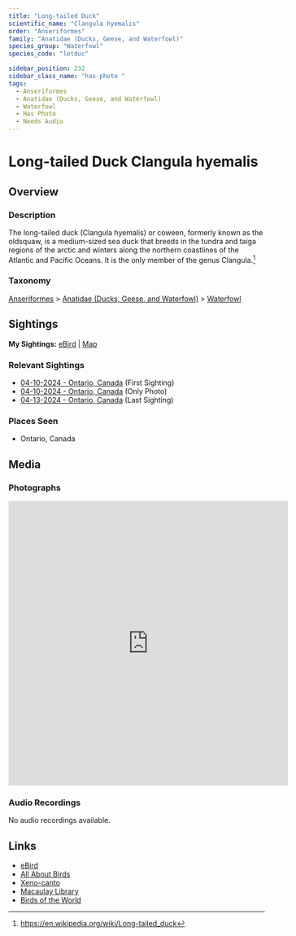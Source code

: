```yaml
---
title: "Long-tailed Duck"
scientific_name: "Clangula hyemalis"
order: "Anseriformes"
family: "Anatidae (Ducks, Geese, and Waterfowl)"
species_group: "Waterfowl"
species_code: "lotduc"

sidebar_position: 232
sidebar_class_name: "has-photo "
tags: 
  - Anseriformes
  - Anatidae (Ducks, Geese, and Waterfowl)
  - Waterfowl
  - Has Photo
  - Needs Audio
---
```


# Long-tailed Duck <span className='sci_name'>Clangula hyemalis</span>

## Overview

### Description
The long-tailed duck (Clangula hyemalis) or coween, formerly known as the oldsquaw, is a medium-sized sea duck that breeds in the tundra and taiga regions of the arctic and winters along the northern coastlines of the Atlantic and Pacific Oceans. It is the only member of the genus Clangula.[^1]

[^1]: https://en.wikipedia.org/wiki/Long-tailed_duck

### Taxonomy
[Anseriformes](/tags/anseriformes) > [Anatidae (Ducks, Geese, and Waterfowl)](/tags/anatidae-ducks-geese-and-waterfowl) > [Waterfowl](/tags/waterfowl)


## Sightings

**My Sightings:** [eBird](https://ebird.org/lifelist?r=world&time=life&spp=lotduc) | [Map](/map?species_code=lotduc)

### Relevant Sightings

* [04-10-2024 - Ontario, Canada](https://ebird.org/checklist/S167992532) (First Sighting)
* [04-10-2024 - Ontario, Canada](https://ebird.org/checklist/S168071122) (Only Photo)
* [04-13-2024 - Ontario, Canada](https://ebird.org/checklist/S168448531) (Last Sighting)

### Places Seen

* Ontario, Canada



## Media
### Photographs
<iframe src="https://macaulaylibrary.org/asset/627869111/embed" width="550" height="560" frameborder="0" allowfullscreen></iframe>

### Audio Recordings
No audio recordings available.

## Links
* [eBird](https://ebird.org/species/lotduc) 
* [All About Birds](https://www.allaboutbirds.org/guide/lotduc) 
* [Xeno-canto](https://www.xeno-canto.org/species/clangula-hyemalis) 
* [Macaulay Library](https://search.macaulaylibrary.org/catalog?taxonCode=lotduc&sort=rating_rank_desc)
* [Birds of the World](https://birdsoftheworld.org/bow/species/lotduc)
